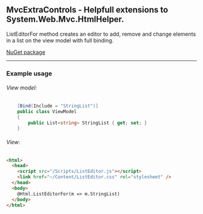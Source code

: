 MvcExtraControls - Helpfull extensions to System.Web.Mvc.HtmlHelper.
--------------------------------------------------------------------

ListEditorFor method creates an editor to add, remove and change elements in a list on the view model with full binding.

[NuGet package](https://www.nuget.org/packages/MvcExtraControls.ListEditor)

* * *
### Example usage

###### View model:
```csharp
    [Bind(Include = "StringList")]
    public class ViewModel
    {
        public List<string> StringList { get; set; }
    }
```

###### View:
```Html
<html>
  <head>
    <script src="/Scripts/ListEditor.js"></script>
    <link href="~/Content/ListEditor.css" rel="stylesheet" />
  </head>
  <body>
    @Html.ListEditorFor(m => m.StringList)
  </body>
</html>
```
